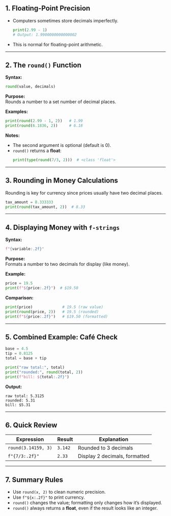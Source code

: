
## 1. Floating-Point Precision
- Computers sometimes store decimals imperfectly.  
  ```python
  print(2.99 - 1)
  # Output: 1.9900000000000002
  ```
- This is normal for floating-point arithmetic.

---

## 2. The `round()` Function
**Syntax:**  
```python
round(value, decimals)
```

**Purpose:**  
Rounds a number to a set number of decimal places.

**Examples:**  
```python
print(round(2.99 - 1, 2))   # 1.99
print(round(6.1836, 2))     # 6.18
```

**Notes:**  
- The second argument is optional (default is 0).
- `round()` returns a **float**:
  ```python
  print(type(round(7/3, 2)))  # <class 'float'>
  ```

---

## 3. Rounding in Money Calculations
Rounding is key for currency since prices usually have two decimal places.  
```python
tax_amount = 8.333333
print(round(tax_amount, 2))  # 8.33
```

---

## 4. Displaying Money with `f-strings`
**Syntax:**  
```python
f"{variable:.2f}"
```

**Purpose:**  
Formats a number to two decimals for display (like money).

**Example:**  
```python
price = 19.5
print(f"${price:.2f}")  # $19.50
```

**Comparison:**  
```python
print(price)             # 19.5 (raw value)
print(round(price, 2))   # 19.5 (rounded)
print(f"${price:.2f}")   # $19.50 (formatted)
```

---

## 5. Combined Example: Café Check
```python
base = 4.5
tip = 0.8125
total = base + tip

print("raw total:", total)
print("rounded:", round(total, 2))
print(f"bill: ${total:.2f}")
```

**Output:**  
```
raw total: 5.3125
rounded: 5.31
bill: $5.31
```

---

## 6. Quick Review
| Expression | Result | Explanation |
|-------------|---------|-------------|
| `round(3.14159, 3)` | `3.142` | Rounded to 3 decimals |
| `f"{7/3:.2f}"` | `2.33` | Display 2 decimals, formatted |

---

## 7. Summary Rules
- Use `round(x, 2)` to clean numeric precision.  
- Use `f"${x:.2f}"` to print currency.  
- `round()` changes the value; formatting only changes how it’s displayed.  
- `round()` always returns a **float**, even if the result looks like an integer.
